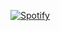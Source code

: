 [![Spotify](https://now-playing-nivesh.vercel.app/api/spotify-playing)](https://open.spotify.com/user/niveshbirangal)

